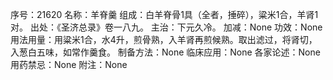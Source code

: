 序号：21620
名称：羊脊羹
组成：白羊脊骨1具（全者，捶碎），粱米1合，羊肾1对。
出处：《圣济总录》卷一八九。
主治：下元久冷。
加减：None
功效：None
用法用量：用粱米1合，水4升，煎骨熟，入羊肾再煎候熟。取出滤过，将肾切，入葱白五味，如常作羹食。
制备方法：None
临床应用：None
各家论述：None
用药禁忌：None
附注：None
